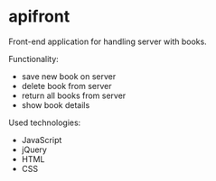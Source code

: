 # apifront

Front-end application for handling server with books.

Functionality:

 - save new book on server
 - delete book from server
 - return all books from server
 - show book details

Used technologies:

 - JavaScript
 - jQuery
 - HTML
 - CSS
